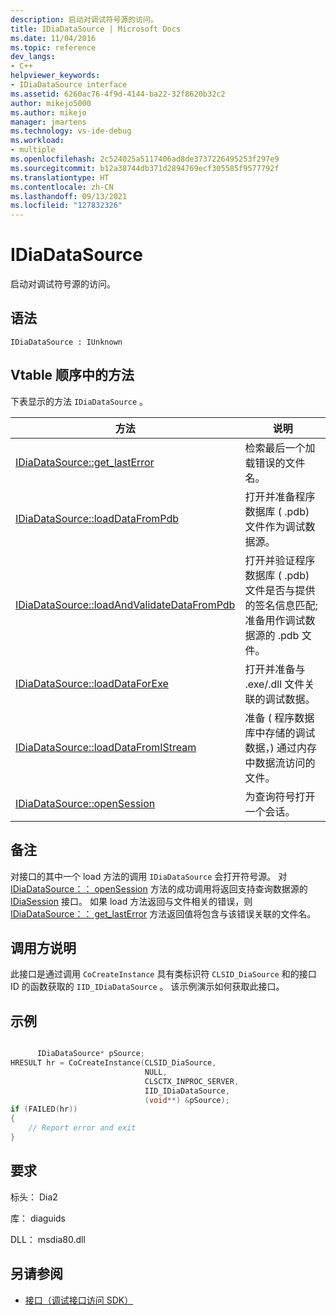 ```yaml
---
description: 启动对调试符号源的访问。
title: IDiaDataSource | Microsoft Docs
ms.date: 11/04/2016
ms.topic: reference
dev_langs:
- C++
helpviewer_keywords:
- IDiaDataSource interface
ms.assetid: 6260ac76-4f9d-4144-ba22-32f8620b32c2
author: mikejo5000
ms.author: mikejo
manager: jmartens
ms.technology: vs-ide-debug
ms.workload:
- multiple
ms.openlocfilehash: 2c524025a5117406ad8de3737226495253f297e9
ms.sourcegitcommit: b12a38744db371d2894769ecf305585f9577792f
ms.translationtype: HT
ms.contentlocale: zh-CN
ms.lasthandoff: 09/13/2021
ms.locfileid: "127832326"
---
```

# <a name="idiadatasource"></a>IDiaDataSource
启动对调试符号源的访问。

## <a name="syntax"></a>语法

```
IDiaDataSource : IUnknown
```

## <a name="methods-in-vtable-order"></a>Vtable 顺序中的方法
下表显示的方法 `IDiaDataSource` 。

|方法|说明|
|------------|-----------------|
|[IDiaDataSource::get_lastError](../../debugger/debug-interface-access/idiadatasource-get-lasterror.md)|检索最后一个加载错误的文件名。|
|[IDiaDataSource::loadDataFromPdb](../../debugger/debug-interface-access/idiadatasource-loaddatafrompdb.md)|打开并准备程序数据库 ( .pdb) 文件作为调试数据源。|
|[IDiaDataSource::loadAndValidateDataFromPdb](../../debugger/debug-interface-access/idiadatasource-loadandvalidatedatafrompdb.md)|打开并验证程序数据库 ( .pdb) 文件是否与提供的签名信息匹配;准备用作调试数据源的 .pdb 文件。|
|[IDiaDataSource::loadDataForExe](../../debugger/debug-interface-access/idiadatasource-loaddataforexe.md)|打开并准备与 .exe/.dll 文件关联的调试数据。|
|[IDiaDataSource::loadDataFromIStream](../../debugger/debug-interface-access/idiadatasource-loaddatafromistream.md)|准备 ( 程序数据库中存储的调试数据，) 通过内存中数据流访问的文件。|
|[IDiaDataSource::openSession](../../debugger/debug-interface-access/idiadatasource-opensession.md)|为查询符号打开一个会话。|

## <a name="remarks"></a>备注
对接口的其中一个 load 方法的调用 `IDiaDataSource` 会打开符号源。 对 [IDiaDataSource：： openSession](../../debugger/debug-interface-access/idiadatasource-opensession.md) 方法的成功调用将返回支持查询数据源的 [IDiaSession](../../debugger/debug-interface-access/idiasession.md) 接口。 如果 load 方法返回与文件相关的错误，则 [IDiaDataSource：： get_lastError](../../debugger/debug-interface-access/idiadatasource-get-lasterror.md) 方法返回值将包含与该错误关联的文件名。

## <a name="notes-for-callers"></a>调用方说明
此接口是通过调用 `CoCreateInstance` 具有类标识符 `CLSID_DiaSource` 和的接口 ID 的函数获取的 `IID_IDiaDataSource` 。 该示例演示如何获取此接口。

## <a name="example"></a>示例

```C++

      IDiaDataSource* pSource;
HRESULT hr = CoCreateInstance(CLSID_DiaSource,
                              NULL,
                              CLSCTX_INPROC_SERVER,
                              IID_IDiaDataSource,
                              (void**) &pSource);
if (FAILED(hr))
{
    // Report error and exit
}
```

## <a name="requirements"></a>要求
标头： Dia2

库： diaguids

DLL： msdia80.dll

## <a name="see-also"></a>另请参阅
- [接口（调试接口访问 SDK）](../../debugger/debug-interface-access/interfaces-debug-interface-access-sdk.md)
